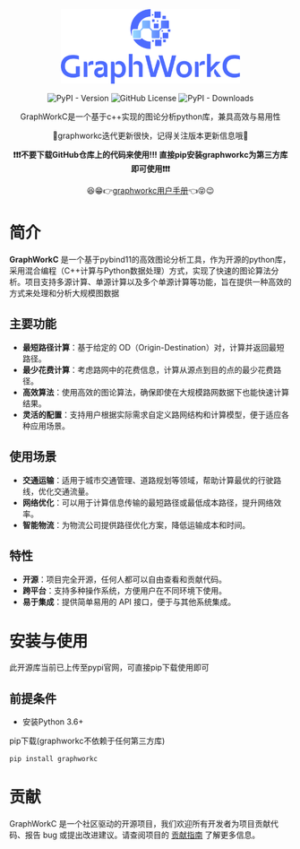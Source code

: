 
<div align="center">
<a href="https://gotrackit.readthedocs.io/en/latest/">
    <img src="docs/_static/logo.svg"  width="320" alt="GoTrackIt"/>
</a>
</div>


<div align=center>

![PyPI - Version](https://img.shields.io/pypi/v/graphworkc)
![GitHub License](https://img.shields.io/github/license/ZheChengData/graphworkc)
![PyPI - Downloads](https://img.shields.io/pypi/dm/graphworkc)




GraphWorkC是一个基于c++实现的图论分析python库，兼具高效与易用性

🔑graphworkc迭代更新很快，记得关注版本更新信息哦🔑

**❗❗❗不要下载GitHub仓库上的代码来使用!!!  直接pip安装graphworkc为第三方库即可使用❗❗❗**

😆😁👉[graphworkc用户手册](https://zhechengdata.github.io/graphworkc/)👈😝😉

</div>

# 简介
**GraphWorkC** 是一个基于pybind11的高效图论分析工具，作为开源的python库，采用混合编程（C++计算与Python数据处理）方式，实现了快速的图论算法分析。项目支持多源计算、单源计算以及多个单源计算等功能，旨在提供一种高效的方式来处理和分析大规模图数据

## 主要功能

- **最短路径计算**：基于给定的 OD（Origin-Destination）对，计算并返回最短路径。
- **最少花费计算**：考虑路网中的花费信息，计算从源点到目的点的最少花费路径。
- **高效算法**：使用高效的图论算法，确保即使在大规模路网数据下也能快速计算结果。
- **灵活的配置**：支持用户根据实际需求自定义路网结构和计算模型，便于适应各种应用场景。

## 使用场景

- **交通运输**：适用于城市交通管理、道路规划等领域，帮助计算最优的行驶路线，优化交通流量。
- **网络优化**：可以用于计算信息传输的最短路径或最低成本路径，提升网络效率。
- **智能物流**：为物流公司提供路径优化方案，降低运输成本和时间。

## 特性

- **开源**：项目完全开源，任何人都可以自由查看和贡献代码。
- **跨平台**：支持多种操作系统，方便用户在不同环境下使用。
- **易于集成**：提供简单易用的 API 接口，便于与其他系统集成。

# 安装与使用

此开源库当前已上传至pypi官网，可直接pip下载使用即可

## 前提条件

- 安装Python 3.6+

pip下载(graphworkc不依赖于任何第三方库)

```
pip install graphworkc
```

# 贡献

GraphWorkC 是一个社区驱动的开源项目，我们欢迎所有开发者为项目贡献代码、报告 bug 或提出改进建议。请查阅项目的 [贡献指南](https://xio919.aitianhu1.top/CONTRIBUTING.md) 了解更多信息。



